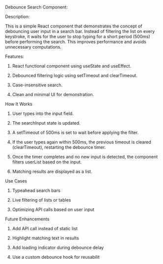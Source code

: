 Debounce Search Component:

Description:

This is a simple React component that demonstrates the concept of debouncing user input in a search bar. Instead of filtering the list on every keystroke, it waits for the user to stop typing for a short period (500ms) before performing the search. This improves performance and avoids unnecessary computations.

Features:

1. React functional component using useState and useEffect.

2. Debounced filtering logic using setTimeout and clearTimeout.

3. Case-insensitive search.

4. Clean and minimal UI for demonstration.

How It Works

1. User types into the input field.

2. The searchInput state is updated.

3. A setTimeout of 500ms is set to wait before applying the filter.

4. If the user types again within 500ms, the previous timeout is cleared (clearTimeout), restarting the debounce timer.

5. Once the timer completes and no new input is detected, the component filters userList based on the input.

6. Matching results are displayed as a list.

Use Cases

1. Typeahead search bars

2. Live filtering of lists or tables

3. Optimizing API calls based on user input

Future Enhancements

1. Add API call instead of static list

2. Highlight matching text in results

3. Add loading indicator during debounce delay

4. Use a custom debounce hook for reusabilit
